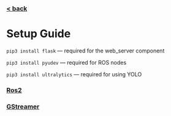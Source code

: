 ### [< back](Technical.md)

# **Setup Guide**

`pip3 install flask` —  required for the web_server component

`pip3 install pyudev` — required for ROS nodes

`pip3 install ultralytics` — required for using YOLO


### **[Ros2](ros2.md)**

### **[GStreamer](gstreamer.md)**
